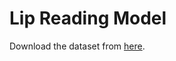 # **Lip Reading Model**

 Download the dataset from [here](https://www.kaggle.com/datasets/rishisrdy/lipreading).
